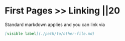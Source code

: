 # First Pages >> Linking ||20

Standard markdown applies and you can link via

```md
[visible label](./path/to/other-file.md)
```
